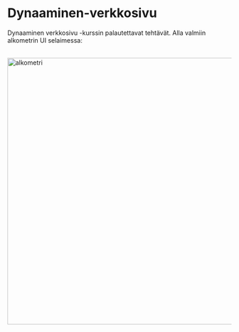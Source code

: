 # Dynaaminen-verkkosivu

Dynaaminen verkkosivu -kurssin palautettavat tehtävät. Alla valmiin alkometrin UI selaimessa: <br><br>

<img width="600" alt="alkometri" src="https://user-images.githubusercontent.com/117356563/215762423-0b708427-93c4-4885-bf4e-4bc87ce5381b.PNG">
